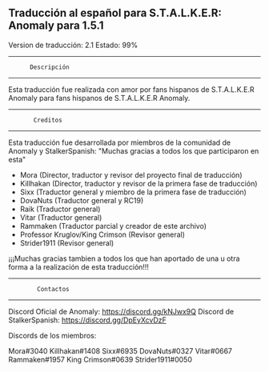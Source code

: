   Traducción al español para S.T.A.L.K.E.R: Anomaly para 1.5.1
-------------------------------------------------------
Version de traducción: 2.1
Estado: 99%
_________________________________
          Descripción
---------------------------------
Esta traducción fue realizada con amor por fans hispanos de S.T.A.L.K.E.R Anomaly para fans hispanos de S.T.A.L.K.E.R Anomaly.

_________________________________
           Creditos
---------------------------------
Esta traducción fue desarrollada por miembros de la comunidad de Anomaly y StalkerSpanish: "Muchas gracias a todos los que participaron en esta"

- Mora (Director, traductor y revisor del proyecto final de traducción)
- Killhakan (Director, traductor y revisor de la primera fase de traducción)
- Sixx (Traductor general y miembro de la primera fase de traducción)
- DovaNuts (Traductor general y RC19)
- Raik (Traductor general)
- Vitar (Traductor general)
- Rammaken (Traductor parcial y creador de este archivo)
- Professor Kruglov/King Crimson (Revisor general)
- Strider1911 (Revisor general) 

¡¡¡Muchas gracias tambien a todos los que han aportado de una u otra forma a la realización de esta traducción!!!

_________________________________
            Contactos
---------------------------------

Discord Oficial de Anomaly: https://discord.gg/kNJwx9Q
Discord de StalkerSpanish: https://discord.gg/DpEyXcvDzF

Discords de los miembros:

Mora#3040
Killhakan#1408
Sixx#6935
DovaNuts#0327
Vitar#0667
Rammaken#1957
King Crimson#0639
Strider1911#0050
